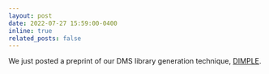 ```yaml
---
layout: post
date: 2022-07-27 15:59:00-0400
inline: true
related_posts: false
---
```


We just posted a preprint of our DMS library generation technique, [DIMPLE](https://www.biorxiv.org/content/10.1101/2022.07.26.501589v1).
